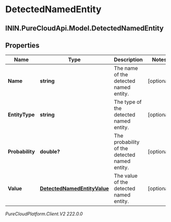 # DetectedNamedEntity

## ININ.PureCloudApi.Model.DetectedNamedEntity

## Properties

|Name | Type | Description | Notes|
|------------ | ------------- | ------------- | -------------|
| **Name** | **string** | The name of the detected named entity. | [optional] |
| **EntityType** | **string** | The type of the detected named entity. | [optional] |
| **Probability** | **double?** | The probability of the detected named entity. | [optional] |
| **Value** | [**DetectedNamedEntityValue**](DetectedNamedEntityValue) | The value of the detected named entity. | [optional] |



_PureCloudPlatform.Client.V2 222.0.0_
